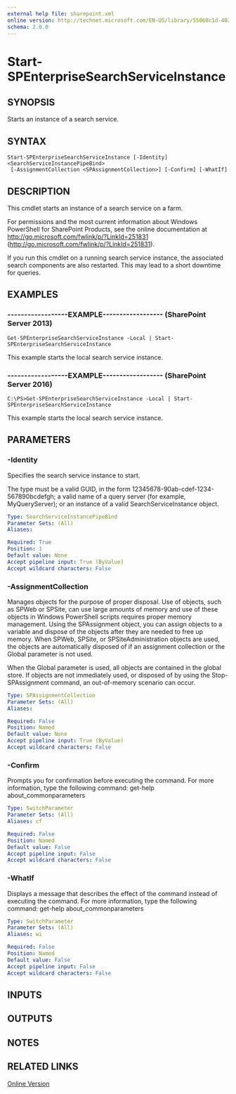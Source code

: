 ```yaml
---
external help file: sharepoint.xml
online version: http://technet.microsoft.com/EN-US/library/55060c1d-4024-438e-b31d-6854df8b00d5(Office.15).aspx
schema: 2.0.0
---
```


# Start-SPEnterpriseSearchServiceInstance

## SYNOPSIS
Starts an instance of a search service.

## SYNTAX

```
Start-SPEnterpriseSearchServiceInstance [-Identity] <SearchServiceInstancePipeBind>
 [-AssignmentCollection <SPAssignmentCollection>] [-Confirm] [-WhatIf]
```

## DESCRIPTION
This cmdlet starts an instance of a search service on a farm.

For permissions and the most current information about Windows PowerShell for SharePoint Products, see the online documentation at http://go.microsoft.com/fwlink/p/?LinkId=251831 (http://go.microsoft.com/fwlink/p/?LinkId=251831).

If you run this cmdlet on a running search service instance, the associated search components are also restarted.
This may lead to a short downtime for queries.

## EXAMPLES

### ------------------EXAMPLE------------------ (SharePoint Server 2013)
```
Get-SPEnterpriseSearchServiceInstance -Local | Start-SPEnterpriseSearchServiceInstance
```

This example starts the local search service instance.

### ------------------EXAMPLE------------------ (SharePoint Server 2016)
```
C:\PS>Get-SPEnterpriseSearchServiceInstance -Local | Start-SPEnterpriseSearchServiceInstance
```

This example starts the local search service instance.

## PARAMETERS

### -Identity
Specifies the search service instance to start.

The type must be a valid GUID, in the form 12345678-90ab-cdef-1234-567890bcdefgh; a valid name of a query server (for example, MyQueryServer); or an instance of a valid SearchServiceInstance object.

```yaml
Type: SearchServiceInstancePipeBind
Parameter Sets: (All)
Aliases: 

Required: True
Position: 1
Default value: None
Accept pipeline input: True (ByValue)
Accept wildcard characters: False
```

### -AssignmentCollection
Manages objects for the purpose of proper disposal.
Use of objects, such as SPWeb or SPSite, can use large amounts of memory and use of these objects in Windows PowerShell scripts requires proper memory management.
Using the SPAssignment object, you can assign objects to a variable and dispose of the objects after they are needed to free up memory.
When SPWeb, SPSite, or SPSiteAdministration objects are used, the objects are automatically disposed of if an assignment collection or the Global parameter is not used.

When the Global parameter is used, all objects are contained in the global store.
If objects are not immediately used, or disposed of by using the Stop-SPAssignment command, an out-of-memory scenario can occur.

```yaml
Type: SPAssignmentCollection
Parameter Sets: (All)
Aliases: 

Required: False
Position: Named
Default value: None
Accept pipeline input: True (ByValue)
Accept wildcard characters: False
```

### -Confirm
Prompts you for confirmation before executing the command.
For more information, type the following command: get-help about_commonparameters

```yaml
Type: SwitchParameter
Parameter Sets: (All)
Aliases: cf

Required: False
Position: Named
Default value: False
Accept pipeline input: False
Accept wildcard characters: False
```

### -WhatIf
Displays a message that describes the effect of the command instead of executing the command.
For more information, type the following command: get-help about_commonparameters

```yaml
Type: SwitchParameter
Parameter Sets: (All)
Aliases: wi

Required: False
Position: Named
Default value: False
Accept pipeline input: False
Accept wildcard characters: False
```

## INPUTS

## OUTPUTS

## NOTES

## RELATED LINKS

[Online Version](http://technet.microsoft.com/EN-US/library/55060c1d-4024-438e-b31d-6854df8b00d5(Office.15).aspx)

